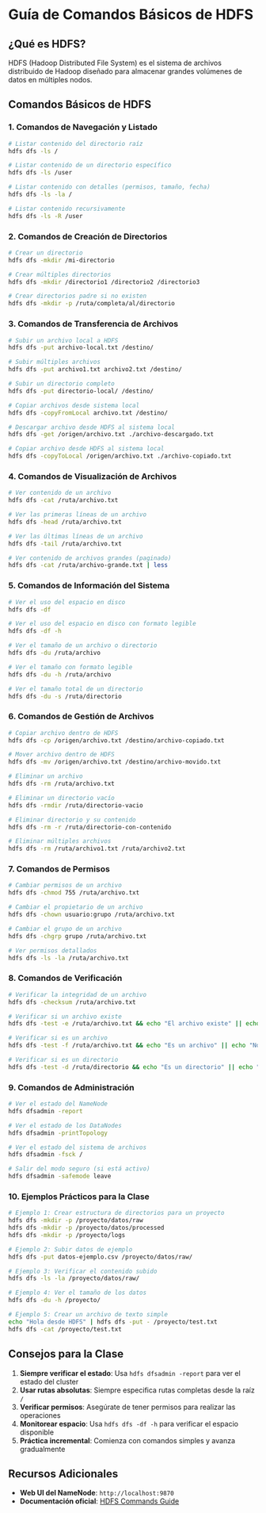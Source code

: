 # Guía de Comandos Básicos de HDFS

## ¿Qué es HDFS?
HDFS (Hadoop Distributed File System) es el sistema de archivos distribuido de Hadoop diseñado para almacenar grandes volúmenes de datos en múltiples nodos.

## Comandos Básicos de HDFS

### 1. Comandos de Navegación y Listado

```bash
# Listar contenido del directorio raíz
hdfs dfs -ls /

# Listar contenido de un directorio específico
hdfs dfs -ls /user

# Listar contenido con detalles (permisos, tamaño, fecha)
hdfs dfs -ls -la /

# Listar contenido recursivamente
hdfs dfs -ls -R /user
```

### 2. Comandos de Creación de Directorios

```bash
# Crear un directorio
hdfs dfs -mkdir /mi-directorio

# Crear múltiples directorios
hdfs dfs -mkdir /directorio1 /directorio2 /directorio3

# Crear directorios padre si no existen
hdfs dfs -mkdir -p /ruta/completa/al/directorio
```

### 3. Comandos de Transferencia de Archivos

```bash
# Subir un archivo local a HDFS
hdfs dfs -put archivo-local.txt /destino/

# Subir múltiples archivos
hdfs dfs -put archivo1.txt archivo2.txt /destino/

# Subir un directorio completo
hdfs dfs -put directorio-local/ /destino/

# Copiar archivos desde sistema local
hdfs dfs -copyFromLocal archivo.txt /destino/

# Descargar archivo desde HDFS al sistema local
hdfs dfs -get /origen/archivo.txt ./archivo-descargado.txt

# Copiar archivo desde HDFS al sistema local
hdfs dfs -copyToLocal /origen/archivo.txt ./archivo-copiado.txt
```

### 4. Comandos de Visualización de Archivos

```bash
# Ver contenido de un archivo
hdfs dfs -cat /ruta/archivo.txt

# Ver las primeras líneas de un archivo
hdfs dfs -head /ruta/archivo.txt

# Ver las últimas líneas de un archivo
hdfs dfs -tail /ruta/archivo.txt

# Ver contenido de archivos grandes (paginado)
hdfs dfs -cat /ruta/archivo-grande.txt | less
```

### 5. Comandos de Información del Sistema

```bash
# Ver el uso del espacio en disco
hdfs dfs -df

# Ver el uso del espacio en disco con formato legible
hdfs dfs -df -h

# Ver el tamaño de un archivo o directorio
hdfs dfs -du /ruta/archivo

# Ver el tamaño con formato legible
hdfs dfs -du -h /ruta/archivo

# Ver el tamaño total de un directorio
hdfs dfs -du -s /ruta/directorio
```

### 6. Comandos de Gestión de Archivos

```bash
# Copiar archivo dentro de HDFS
hdfs dfs -cp /origen/archivo.txt /destino/archivo-copiado.txt

# Mover archivo dentro de HDFS
hdfs dfs -mv /origen/archivo.txt /destino/archivo-movido.txt

# Eliminar un archivo
hdfs dfs -rm /ruta/archivo.txt

# Eliminar un directorio vacío
hdfs dfs -rmdir /ruta/directorio-vacio

# Eliminar directorio y su contenido
hdfs dfs -rm -r /ruta/directorio-con-contenido

# Eliminar múltiples archivos
hdfs dfs -rm /ruta/archivo1.txt /ruta/archivo2.txt
```

### 7. Comandos de Permisos

```bash
# Cambiar permisos de un archivo
hdfs dfs -chmod 755 /ruta/archivo.txt

# Cambiar el propietario de un archivo
hdfs dfs -chown usuario:grupo /ruta/archivo.txt

# Cambiar el grupo de un archivo
hdfs dfs -chgrp grupo /ruta/archivo.txt

# Ver permisos detallados
hdfs dfs -ls -la /ruta/archivo.txt
```

### 8. Comandos de Verificación

```bash
# Verificar la integridad de un archivo
hdfs dfs -checksum /ruta/archivo.txt

# Verificar si un archivo existe
hdfs dfs -test -e /ruta/archivo.txt && echo "El archivo existe" || echo "El archivo no existe"

# Verificar si es un archivo
hdfs dfs -test -f /ruta/archivo.txt && echo "Es un archivo" || echo "No es un archivo"

# Verificar si es un directorio
hdfs dfs -test -d /ruta/directorio && echo "Es un directorio" || echo "No es un directorio"
```

### 9. Comandos de Administración

```bash
# Ver el estado del NameNode
hdfs dfsadmin -report

# Ver el estado de los DataNodes
hdfs dfsadmin -printTopology

# Ver el estado del sistema de archivos
hdfs dfsadmin -fsck /

# Salir del modo seguro (si está activo)
hdfs dfsadmin -safemode leave
```

### 10. Ejemplos Prácticos para la Clase

```bash
# Ejemplo 1: Crear estructura de directorios para un proyecto
hdfs dfs -mkdir -p /proyecto/datos/raw
hdfs dfs -mkdir -p /proyecto/datos/processed
hdfs dfs -mkdir -p /proyecto/logs

# Ejemplo 2: Subir datos de ejemplo
hdfs dfs -put datos-ejemplo.csv /proyecto/datos/raw/

# Ejemplo 3: Verificar el contenido subido
hdfs dfs -ls -la /proyecto/datos/raw/

# Ejemplo 4: Ver el tamaño de los datos
hdfs dfs -du -h /proyecto/

# Ejemplo 5: Crear un archivo de texto simple
echo "Hola desde HDFS" | hdfs dfs -put - /proyecto/test.txt
hdfs dfs -cat /proyecto/test.txt
```

## Consejos para la Clase

1. **Siempre verificar el estado**: Usa `hdfs dfsadmin -report` para ver el estado del cluster
2. **Usar rutas absolutas**: Siempre especifica rutas completas desde la raíz `/`
3. **Verificar permisos**: Asegúrate de tener permisos para realizar las operaciones
4. **Monitorear espacio**: Usa `hdfs dfs -df -h` para verificar el espacio disponible
5. **Práctica incremental**: Comienza con comandos simples y avanza gradualmente

## Recursos Adicionales

- **Web UI del NameNode**: `http://localhost:9870`
- **Documentación oficial**: [HDFS Commands Guide](https://hadoop.apache.org/docs/current/hadoop-project-dist/hadoop-hdfs/HDFSCommands.html)
